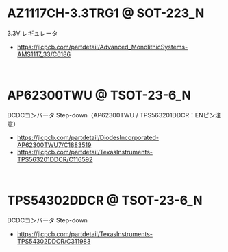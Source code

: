 



# AZ1117CH-3.3TRG1 @ SOT-223_N

3.3V レギュレータ

 - https://jlcpcb.com/partdetail/Advanced_MonolithicSystems-AMS1117_33/C6186







<br>

# AP62300TWU @ TSOT-23-6_N

DCDCコンバータ Step-down（AP62300TWU / TPS563201DDCR：ENピン注意）

 - https://jlcpcb.com/partdetail/DiodesIncorporated-AP62300TWU7/C1883519
 - https://jlcpcb.com/partdetail/TexasInstruments-TPS563201DDCR/C116592




<br>

# TPS54302DDCR @ TSOT-23-6_N

DCDCコンバータ Step-down

 - https://jlcpcb.com/partdetail/TexasInstruments-TPS54302DDCR/C311983




